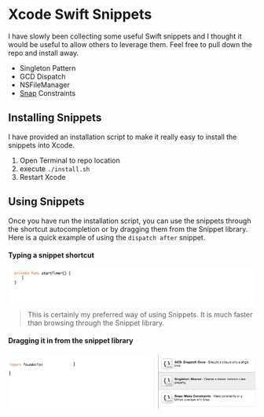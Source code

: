 # Xcode Swift Snippets

I have slowly been collecting some useful Swift snippets and I thought it would be useful to allow others to leverage them. Feel free to pull down the repo and install away.

* Singleton Pattern
* GCD Dispatch
* NSFileManager
* [Snap](https://github.com/Masonry/Snap) Constraints

## Installing Snippets

I have provided an installation script to make it really easy to install the snippets into Xcode.

1. Open Terminal to repo location
1. execute `./install.sh`
1. Restart Xcode

## Using Snippets

Once you have run the installation script, you can use the snippets through the shortcut autocompletion or by dragging them from the Snippet library. Here is a quick example of using the `dispatch after` snippet.

#### Typing a snippet shortcut

![Snippet Shortcuts](Screencasts/Snippet-Shortcuts.gif)

> This is certainly my preferred way of using Snippets. It is much faster than browsing through the Snippet library.

#### Dragging it in from the snippet library

![Snippet Library](Screencasts/Snippet-Library.gif)

